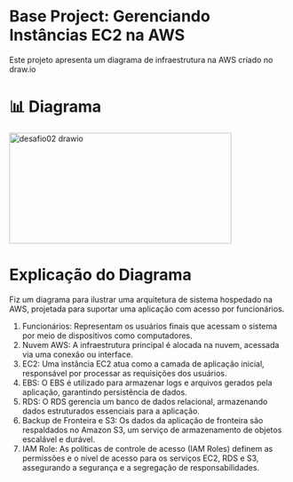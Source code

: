 # Base Project: Gerenciando Instâncias EC2 na AWS
Este projeto apresenta um diagrama de infraestrutura na AWS criado no draw.io
# 📊 Diagrama 
<img width="400" height="200" alt="desafio02 drawio" src="https://github.com/user-attachments/assets/049a2452-9ea9-4092-816c-34e483d8c84b" />

# Explicação do Diagrama
Fiz um diagrama para ilustrar uma arquitetura de sistema hospedado na AWS, projetada para suportar uma aplicação com acesso por funcionários.
1. Funcionários: Representam os usuários finais que acessam o sistema por meio de dispositivos como computadores.
2. Nuvem AWS: A infraestrutura principal é alocada na nuvem, acessada via uma conexão ou interface.
3. EC2: Uma instância EC2 atua como a camada de aplicação inicial, responsável por processar as requisições dos usuários.
4. EBS: O EBS é utilizado para armazenar logs e arquivos gerados pela aplicação, garantindo persistência de dados.
5. RDS: O RDS gerencia um banco de dados relacional, armazenando dados estruturados essenciais para a aplicação.
6. Backup de Fronteira e S3: Os dados da aplicação de fronteira são respaldados no Amazon S3, um serviço de armazenamento de objetos escalável e durável.
7. IAM Role: As políticas de controle de acesso (IAM Roles) definem as permissões e o nível de acesso para os serviços EC2, RDS e S3, assegurando a segurança e a segregação de responsabilidades.



